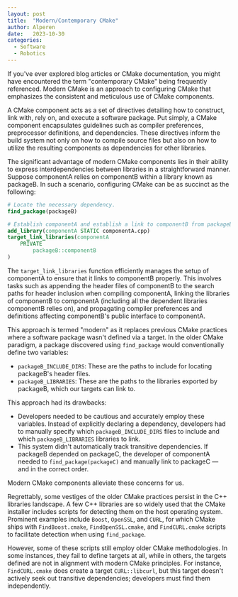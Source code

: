 ```yaml
---
layout: post
title:  "Modern/Contemporary CMake"
author: Alperen
date:   2023-10-30
categories:
  - Software
  - Robotics
---
```



If you've ever explored blog articles or CMake documentation, you might have encountered the term "contemporary CMake" being frequently referenced. Modern CMake is an approach to configuring CMake that emphasizes the consistent and meticulous use of CMake components.

A CMake component acts as a set of directives detailing how to construct, link with, rely on, and execute a software package. Put simply, a CMake component encapsulates guidelines such as compiler preferences, preprocessor definitions, and dependencies. These directives inform the build system not only on how to compile source files but also on how to utilize the resulting components as dependencies for other libraries.

The significant advantage of modern CMake components lies in their ability to express interdependencies between libraries in a straightforward manner. Suppose componentA relies on componentB within a library known as packageB. In such a scenario, configuring CMake can be as succinct as the following:

```cmake
# Locate the necessary dependency.
find_package(packageB)

# Establish componentA and establish a link to componentB from packageB.
add_library(componentA STATIC componentA.cpp)
target_link_libraries(componentA
    PRIVATE
        packageB::componentB
)
```

The `target_link_libraries` function efficiently manages the setup of componentA to ensure that it links to componentB properly. This involves tasks such as appending the header files of componentB to the search paths for header inclusion when compiling componentA, linking the libraries of componentB to componentA (including all the dependent libraries componentB relies on), and propagating compiler preferences and definitions affecting componentB's public interface to componentA.

This approach is termed "modern" as it replaces previous CMake practices where a software package wasn't defined via a target. In the older CMake paradigm, a package discovered using `find_package` would conventionally define two variables:

- `packageB_INCLUDE_DIRS`: These are the paths to include for locating packageB's header files.
- `packageB_LIBRARIES`: These are the paths to the libraries exported by packageB, which our targets can link to.

This approach had its drawbacks:

- Developers needed to be cautious and accurately employ these variables. Instead of explicitly declaring a dependency, developers had to manually specify which `packageB_INCLUDE_DIRS` files to include and which `packageB_LIBRARIES` libraries to link.
- This system didn't automatically track transitive dependencies. If packageB depended on packageC, the developer of componentA needed to `find_package(packageC)` and manually link to packageC — and in the correct order.

Modern CMake components alleviate these concerns for us.

Regrettably, some vestiges of the older CMake practices persist in the C++ libraries landscape. A few C++ libraries are so widely used that the CMake installer includes scripts for detecting them on the host operating system. Prominent examples include `Boost`, `OpenSSL`, and `CURL`, for which CMake ships with `FindBoost.cmake`, `FindOpenSSL.cmake`, and `FindCURL.cmake` scripts to facilitate detection when using `find_package`.

However, some of these scripts still employ older CMake methodologies. In some instances, they fail to define targets at all, while in others, the targets defined are not in alignment with modern CMake principles. For instance, `FindCURL.cmake` does create a target `CURL::libcurl`, but this target doesn't actively seek out transitive dependencies; developers must find them independently.

<center> 
  <script type='text/javascript' src='https://storage.ko-fi.com/cdn/widget/Widget_2.js'></script><script type='text/javascript' style="text-align:center">kofiwidget2.init('Buy Me a Coffee', '#e08428', 'V7V3IDOGW');kofiwidget2.draw();</script> 
</center>
